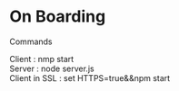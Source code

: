 # On Boarding

Commands  

Client : nmp start  
Server : node server.js  
Client in SSL : set HTTPS=true&&npm start  